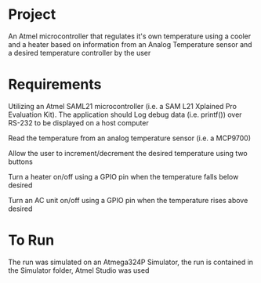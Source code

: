 # Project
An Atmel microcontroller that regulates it's own temperature using a cooler and a heater based on information from an Analog
Temperature sensor and a desired temperature controller by the user

# Requirements
Utilizing an Atmel SAML21 microcontroller (i.e. a SAM L21 Xplained Pro Evaluation Kit). The application should 
  Log debug data (i.e. printf()) over RS-232 to be displayed on a host computer
  
  Read the temperature from an analog temperature sensor (i.e. a MCP9700)
  
  Allow the user to increment/decrement the desired temperature using two buttons
  
  Turn a heater on/off using a GPIO pin when the temperature falls below desired
  
  Turn an AC unit on/off using a GPIO pin when the temperature rises above desired
  

# To Run
The run was simulated on an Atmega324P Simulator, the run is contained in the Simulator folder, Atmel Studio was used
